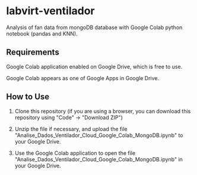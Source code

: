# labvirt-ventilador
Analysis of fan data from mongoDB database with Google Colab python notebook (pandas and KNN).

## Requirements

Google Colab application enabled on Google Drive, which is free to use.

Google Colab appears as one of Google Apps in Google Drive.

## How to Use

1. Clone this repository (if you are using a browser, you can download this repository using "Code" -> "Download ZIP")

2. Unzip the file if necessary, and upload the file "Analise_Dados_Ventilador_Cloud_Google_Colab_MongoDB.ipynb" to your Google Drive.

3. Use the Google Colab application to open the file "Analise_Dados_Ventilador_Cloud_Google_Colab_MongoDB.ipynb" in your Google Drive.
